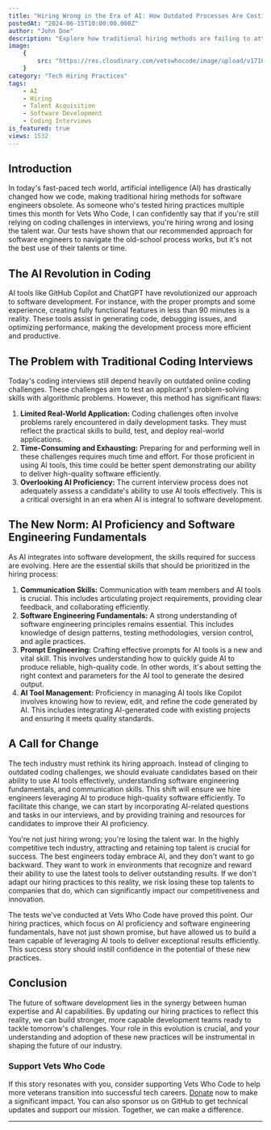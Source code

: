 ```yaml
---
title: "Hiring Wrong in the Era of AI: How Outdated Processes Are Costing You Top Talent"
postedAt: "2024-06-15T10:00:00.000Z"
author: "John Doe"
description: "Explore how traditional hiring methods are failing to attract top talent in the age of AI and what changes need to be made."
image:
    {
        src: "https://res.cloudinary.com/vetswhocode/image/upload/v1718478746/hiring-era-of-ai_jfj4dm.jpg",
    }
category: "Tech Hiring Practices"
tags:
    - AI
    - Hiring
    - Talent Acquisition
    - Software Development
    - Coding Interviews
is_featured: true
views: 1532
---
```


## Introduction

In today's fast-paced tech world, artificial intelligence (AI) has drastically changed how we code, making traditional hiring methods for software engineers obsolete. As someone who's tested hiring practices multiple times this month for Vets Who Code, I can confidently say that if you're still relying on coding challenges in interviews, you're hiring wrong and losing the talent war. Our tests have shown that our recommended approach for software engineers to navigate the old-school process works, but it's not the best use of their talents or time.

## The AI Revolution in Coding

AI tools like GitHub Copilot and ChatGPT have revolutionized our approach to software development. For instance, with the proper prompts and some experience, creating fully functional features in less than 90 minutes is a reality. These tools assist in generating code, debugging issues, and optimizing performance, making the development process more efficient and productive.

## The Problem with Traditional Coding Interviews

Today's coding interviews still depend heavily on outdated online coding challenges. These challenges aim to test an applicant's problem-solving skills with algorithmic problems. However, this method has significant flaws:

1. **Limited Real-World Application:** Coding challenges often involve problems rarely encountered in daily development tasks. They must reflect the practical skills to build, test, and deploy real-world applications.
2. **Time-Consuming and Exhausting:** Preparing for and performing well in these challenges requires much time and effort. For those proficient in using AI tools, this time could be better spent demonstrating our ability to deliver high-quality software efficiently.
3. **Overlooking AI Proficiency:** The current interview process does not adequately assess a candidate's ability to use AI tools effectively. This is a critical oversight in an era when AI is integral to software development.

## The New Norm: AI Proficiency and Software Engineering Fundamentals

As AI integrates into software development, the skills required for success are evolving. Here are the essential skills that should be prioritized in the hiring process:

1. **Communication Skills:** Communication with team members and AI tools is crucial. This includes articulating project requirements, providing clear feedback, and collaborating efficiently.
2. **Software Engineering Fundamentals:** A strong understanding of software engineering principles remains essential. This includes knowledge of design patterns, testing methodologies, version control, and agile practices.
3. **Prompt Engineering:** Crafting effective prompts for AI tools is a new and vital skill. This involves understanding how to quickly guide AI to produce reliable, high-quality code. In other words, it's about setting the right context and parameters for the AI tool to generate the desired output.
4. **AI Tool Management:** Proficiency in managing AI tools like Copilot involves knowing how to review, edit, and refine the code generated by AI. This includes integrating AI-generated code with existing projects and ensuring it meets quality standards.

## A Call for Change

The tech industry must rethink its hiring approach. Instead of clinging to outdated coding challenges, we should evaluate candidates based on their ability to use AI tools effectively, understanding software engineering fundamentals, and communication skills. This shift will ensure we hire engineers leveraging AI to produce high-quality software efficiently. To facilitate this change, we can start by incorporating AI-related questions and tasks in our interviews, and by providing training and resources for candidates to improve their AI proficiency.

You're not just hiring wrong; you're losing the talent war. In the highly competitive tech industry, attracting and retaining top talent is crucial for success. The best engineers today embrace AI, and they don't want to go backward. They want to work in environments that recognize and reward their ability to use the latest tools to deliver outstanding results. If we don't adapt our hiring practices to this reality, we risk losing these top talents to companies that do, which can significantly impact our competitiveness and innovation.

The tests we've conducted at Vets Who Code have proved this point. Our hiring practices, which focus on AI proficiency and software engineering fundamentals, have not just shown promise, but have allowed us to build a team capable of leveraging AI tools to deliver exceptional results efficiently. This success story should instill confidence in the potential of these new practices.

## Conclusion

The future of software development lies in the synergy between human expertise and AI capabilities. By updating our hiring practices to reflect this reality, we can build stronger, more capable development teams ready to tackle tomorrow's challenges. Your role in this evolution is crucial, and your understanding and adoption of these new practices will be instrumental in shaping the future of our industry.

### Support Vets Who Code

If this story resonates with you, consider supporting Vets Who Code to help more veterans transition into successful tech careers. [Donate](https://vetswhocode.io/donate) now to make a significant impact. You can also sponsor us on GitHub to get technical updates and support our mission. Together, we can make a difference.

---